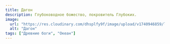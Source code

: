 ```yaml
---
title: Дагон
description: Глубоководное божество, покровитель Глубоких.
image:
  url: "https://res.cloudinary.com/dhsplfy9f/image/upload/v1740946859/lovecraft/hqdyr8isqimej46zjfl6.jpg"
  alt: "Дагон"
tags: ["Древние боги", "Океан"]
---
```

